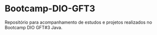 # Bootcamp-DIO-GFT3
Repositório para acompanhamento de estudos e projetos realizados no Bootcamp DIO GFT#3 Java.
